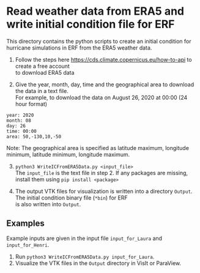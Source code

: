 # Read weather data from ERA5 and write initial condition file for ERF

This directory contains the python scripts to create an initial condition for hurricane simulations in ERF from the ERA5 weather data.

1. Follow the steps here https://cds.climate.copernicus.eu/how-to-api to create a free account   
   to download ERA5 data

2. Give the year, month, day, time and the geographical area to download the data in a text file.  
For example, to download the data on August 26, 2020 at 00:00 (24 hour format)
```
year: 2020
month: 08
day: 26
time: 00:00
area: 50,-130,10,-50
```
Note: The geographical area is specified as latitude maximum, longitude minimum, latitude minimum, longitude maximum.

3. `python3 WriteICFromERA5Data.py <input_file>`   
The `input_file` is the text file in step 2. If any packages are missing, install them using `pip install <package>`

4. The output VTK files for visualization is written into a directory `Output`. The initial condition binary file (`*bin`) for ERF   
is also written into `Output`.

## Examples

Example inputs are given in the input file `input_for_Laura` and `input_for_Henri`. 

1. Run `python3 WriteICFromERA5Data.py input_for_Laura`.  
2. Visualize the VTK files in the `Output` directory in VisIt or ParaView.

